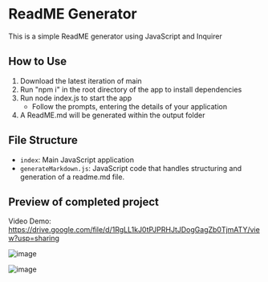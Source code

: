 # ReadME Generator

This is a simple ReadME generator using JavaScript and Inquirer

## How to Use

1. Download the latest iteration of main
2. Run "npm i" in the root directory of the app to install dependencies
3. Run node index.js to start the app
   - Follow the prompts, entering the details of your application
4. A ReadME.md will be generated within the output folder

## File Structure

- `index`: Main JavaScript application
- `generateMarkdown.js`: JavaScript code that handles structuring and generation of a readme.md file.

## Preview of completed project

Video Demo: https://drive.google.com/file/d/1RgLL1kJ0tPJPRHJtJDogGagZb0TjmATY/view?usp=sharing

![image](https://github.com/abzycake/abzys-readme-generator/assets/53773585/7a845ba9-eaa0-4c38-8ab1-46bd2ef67cb1)

![image](https://github.com/abzycake/abzys-readme-generator/assets/53773585/1f914769-c1b7-4449-938c-285380203ea5)
